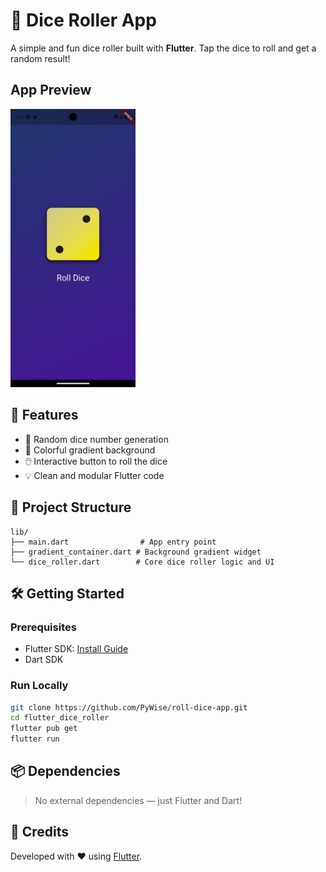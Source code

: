 # 🎲 Dice Roller App

A simple and fun dice roller built with **Flutter**. Tap the dice to roll and get a random result!

## App Preview
<img src="assets/images/screenshot.png" alt="App Screenshot" width="200"/>

## 🚀 Features

- 🎯 Random dice number generation
- 🎨 Colorful gradient background
- 🖱️ Interactive button to roll the dice
- 💡 Clean and modular Flutter code

## 📁 Project Structure

```
lib/
├── main.dart                # App entry point
├── gradient_container.dart # Background gradient widget
└── dice_roller.dart        # Core dice roller logic and UI
```

## 🛠️ Getting Started

### Prerequisites

- Flutter SDK: [Install Guide](https://flutter.dev/docs/get-started/install)
- Dart SDK

### Run Locally

```bash
git clone https://github.com/PyWise/roll-dice-app.git
cd flutter_dice_roller
flutter pub get
flutter run
```

## 📦 Dependencies

> No external dependencies — just Flutter and Dart!

## 🙌 Credits

Developed with ❤️ using [Flutter](https://flutter.dev).
